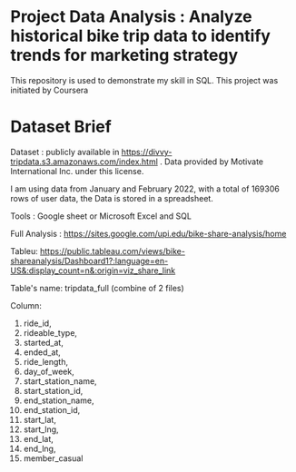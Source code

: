 # Project Data Analysis : Analyze historical bike trip data to identify trends for marketing strategy

This repository is used to demonstrate my skill in SQL. This project was initiated by Coursera

# Dataset Brief
Dataset : publicly available in https://divvy-tripdata.s3.amazonaws.com/index.html . Data provided by Motivate International Inc. under this license.

I am using data from January and February 2022, with a total of 169306 rows of user data, the Data is stored in a spreadsheet.

Tools : Google sheet or Microsoft Excel and SQL

Full Analysis : https://sites.google.com/upi.edu/bike-share-analysis/home

Tableu: https://public.tableau.com/views/bike-shareanalysis/Dashboard1?:language=en-US&:display_count=n&:origin=viz_share_link

Table's name: tripdata_full (combine of 2 files)

Column:
1. ride_id, 
2. rideable_type, 
3. started_at, 
4. ended_at, 
5. ride_length,
6. day_of_week,
7. start_station_name, 
8. start_station_id, 
9. end_station_name, 
10. end_station_id, 
11. start_lat, 
12. start_lng, 
13. end_lat, 
14. end_lng, 
15. member_casual
